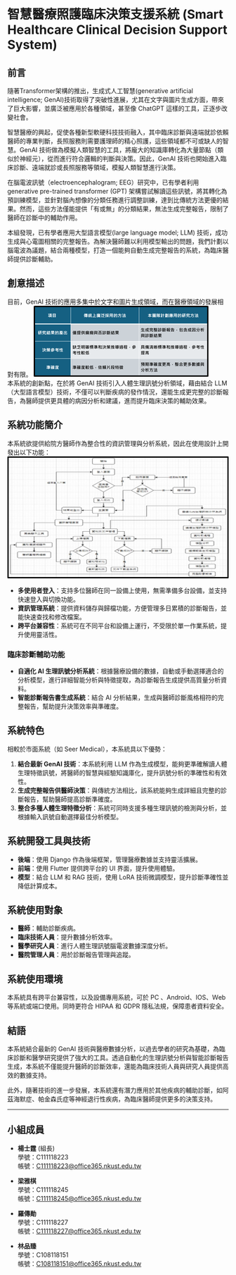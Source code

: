 # 智慧醫療照護臨床決策支援系統 (Smart Healthcare Clinical Decision Support System)

## 前言

隨著Transformer架構的推出，生成式人工智慧(generative artificial intelligence; GenAI)技術取得了突破性進展，尤其在文字與圖片生成方面，帶來了巨大影響，並廣泛被應用於各種領域，甚至像 ChatGPT 這樣的工具，正逐步改變社會。

智慧醫療的興起，促使各種新型軟硬科技技術融入，其中臨床診斷與遠端就診依賴醫師的專業判斷，長照服務則需要護理師的精心照護，這些領域都不可或缺人的智慧。GenAI 技術做為模擬人類智慧的工具，將龐大的知識庫轉化為大量節點（類似於神經元），從而進行符合邏輯的判斷與決策。因此，GenAI 技術也開始進入臨床診斷、遠端就診或長照服務等領域，模擬人類智慧進行決策。

在腦電波訊號（electroencephalogram; EEG）研究中，已有學者利用 generative pre-trained transformer (GPT) 架構嘗試解讀這些訊號，將其轉化為預訓練模型，並針對腦內想像的分類任務進行調整訓練，達到比傳統方法更優的結果。然而，這些方法僅能提供「有或無」的分類結果，無法生成完整報告，限制了醫師在診斷中的輔助作用。

本組發現，已有學者應用大型語言模型(large language model; LLM) 技術，成功生成與心電圖相關的完整報告。為解決醫師難以利用模型輸出的問題，我們計劃以腦電波為議題，結合兩種模型，打造一個能夠自動生成完整報告的系統，為臨床醫師提供診斷輔助。


## 創意描述

目前，GenAI 技術的應用多集中於文字和圖片生成領域，而在醫療領域的發展相對有限。
<img src="./picture/Smart%20Healthcare%20Clinical%20Decision%20Support%20System_table.png?token=GHSAT0AAAAAACX2DUMH3ZPTFZZHI6MSQV24ZX3SYTQ"><br>
本系統的創新點，在於將 GenAI 技術引入人體生理訊號分析領域，藉由結合 LLM（大型語言模型）技術，不僅可以判斷疾病的發作情況，還能生成更完整的診斷報告，為醫師提供更具體的病因分析和建議，進而提升臨床決策的輔助效果。

## 系統功能簡介

本系統欲提供給院方醫師作為整合性的資訊管理與分析系統，因此在使用設計上開發出以下功能：
<img src="./picture/Smart%20Healthcare%20Clinical%20Decision%20Support%20System_uml.png?token=GHSAT0AAAAAACX2DUMGWFPVWR5SPMUENCA6ZX3S5KA">
- **多使用者登入**：支持多位醫師在同一設備上使用，無需準備多台設備，並支持快速登入與切換功能。
- **資訊管理系統**：提供資料儲存與歸檔功能，方便管理多日累積的診斷報告，並能快速查找和修改檔案。
- **跨平台兼容性**：系統可在不同平台和設備上運行，不受限於單一作業系統，提升使用靈活性。

### 臨床診斷輔助功能

- **自適化 AI 生理訊號分析系統**：根據醫療設備的數據，自動或手動選擇適合的分析模型，進行詳細智能分析與特徵提取，為診斷報告生成提供高質量分析資料。
- **智能診斷報告書生成系統**：結合 AI 分析結果，生成與醫師診斷風格相符的完整報告，幫助提升決策效率與準確度。

## 系統特色

相較於市面系統（如 Seer Medical），本系統具以下優勢：

1. **結合最新 GenAI 技術**：本系統利用 LLM 作為生成模型，能夠更準確解讀人體生理特徵訊號，將醫師的智慧與經驗知識庫化，提升訊號分析的準確性和有效性。
2. **生成完整報告供醫師決策**：與傳統方法相比，該系統能夠生成詳細且完整的診斷報告，幫助醫師提高診斷準確度。
3. **整合多種人體生理特徵分析**：系統可同時支援多種生理訊號的檢測與分析，並根據輸入訊號自動選擇最佳分析模型。

## 系統開發工具與技術

- **後端**：使用 Django 作為後端框架，管理醫療數據並支持靈活擴展。
- **前端**：使用 Flutter 提供跨平台的 UI 界面，提升使用體驗。
- **模型**：結合 LLM 和 RAG 技術，使用 LoRA 技術微調模型，提升診斷準確性並降低計算成本。

## 系統使用對象

- **醫師**：輔助診斷疾病。
- **臨床技術人員**：提升數據分析效率。
- **醫學研究人員**：進行人體生理訊號腦電波數據深度分析。
- **醫院管理人員**：用於診斷報告管理與追蹤。

## 系統使用環境

本系統具有跨平台兼容性，以及設備專用系統，可於 PC 、Android、IOS、Ｗeb等系統或端口使用。同時更符合 HIPAA 和 GDPR 隱私法規，保障患者資料安全。

## 結語

本系統結合最新的 GenAI 技術與醫療數據分析，以過去學者的研究為基礎，為臨床診斷和醫學研究提供了強大的工具。透過自動化的生理訊號分析與智能診斷報告生成，本系統不僅能提升醫師的診斷效率，還能為臨床技術人員與研究人員提供高效的數據支持。

此外，隨著技術的進一步發展，本系統還有潛力應用於其他疾病的輔助診斷，如阿茲海默症、帕金森氏症等神經退行性疾病，為臨床醫師提供更多的決策支持。


---

## 小組成員

- **楊士霆** (組長)  
  學號：C111118223  
  帳號：C111118223@office365.nkust.edu.tw

- **梁雅棋**  
  學號：C111118245  
  帳號：C111118245@office365.nkust.edu.tw

- **羅傳勛**  
  學號：C111118227  
  帳號：C111118227@office365.nkust.edu.tw

- **林品臻**  
  學號：C108118151  
  帳號：C108118151@office365.nkust.edu.tw
